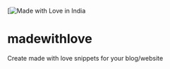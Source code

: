 [![Made with Love in India](https://madewithlove.org.in/badge.svg)

# madewithlove
Create made with love snippets for your blog/website
